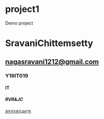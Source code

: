 # project1
Demo project

# SravaniChittemsetty
## nagasravani1212@gmail.com
### Y19IT019
#### IT
##### RVR&JC
###### 8555804615

